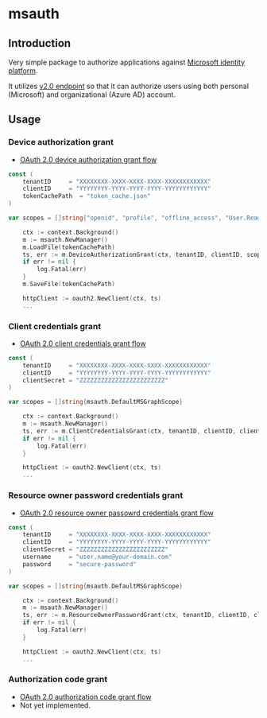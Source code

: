 # msauth

## Introduction

Very simple package to authorize applications against [Microsoft identity platform].

It utilizes [v2.0 endpoint] so that it can authorize users using both personal (Microsoft) and organizational (Azure AD) account.

## Usage

### Device authorization grant

- [OAuth 2.0 device authorization grant flow]

```go
const (
	tenantID     = "XXXXXXXX-XXXX-XXXX-XXXX-XXXXXXXXXXXX"
	clientID     = "YYYYYYYY-YYYY-YYYY-YYYY-YYYYYYYYYYYY"
	tokenCachePath  = "token_cache.json"
)

var scopes = []string{"openid", "profile", "offline_access", "User.Read", "Files.Read"}

	ctx := context.Background()
	m := msauth.NewManager()
	m.LoadFile(tokenCachePath)
	ts, err := m.DeviceAuthorizationGrant(ctx, tenantID, clientID, scopes, nil)
	if err != nil {
		log.Fatal(err)
	}
	m.SaveFile(tokenCachePath)

	httpClient := oauth2.NewClient(ctx, ts)
	...
```

### Client credentials grant

- [OAuth 2.0 client credentials grant flow]

```go
const (
	tenantID     = "XXXXXXXX-XXXX-XXXX-XXXX-XXXXXXXXXXXX"
	clientID     = "YYYYYYYY-YYYY-YYYY-YYYY-YYYYYYYYYYYY"
	clientSecret = "ZZZZZZZZZZZZZZZZZZZZZZZZ"
)

var scopes = []string{msauth.DefaultMSGraphScope}

	ctx := context.Background()
	m := msauth.NewManager()
	ts, err := m.ClientCredentialsGrant(ctx, tenantID, clientID, clientSecret, scopes)
	if err != nil {
		log.Fatal(err)
	}

	httpClient := oauth2.NewClient(ctx, ts)
    ...
```

### Resource owner password credentials grant

- [OAuth 2.0 resource owner passowrd credentials grant flow]

```go
const (
	tenantID     = "XXXXXXXX-XXXX-XXXX-XXXX-XXXXXXXXXXXX"
	clientID     = "YYYYYYYY-YYYY-YYYY-YYYY-YYYYYYYYYYYY"
	clientSecret = "ZZZZZZZZZZZZZZZZZZZZZZZZ"
	username     = "user.name@your-domain.com"
	password     = "secure-password"
)

var scopes = []string{msauth.DefaultMSGraphScope}

	ctx := context.Background()
	m := msauth.NewManager()
	ts, err := m.ResourceOwnerPasswordGrant(ctx, tenantID, clientID, clientSecret, username, password, scopes)
	if err != nil {
		log.Fatal(err)
	}

	httpClient := oauth2.NewClient(ctx, ts)
    ...
```

### Authorization code grant

- [OAuth 2.0 authorization code grant flow]
- Not yet implemented.

[Microsoft identity platform]: https://docs.microsoft.com/en-us/azure/active-directory/develop/
[v2.0 endpoint]: https://docs.microsoft.com/en-us/azure/active-directory/develop/v2-overview
[OAuth 2.0 device authorization grant flow]: https://docs.microsoft.com/en-us/azure/active-directory/develop/v2-oauth2-device-code
[OAuth 2.0 client credentials grant flow]: https://docs.microsoft.com/en-us/azure/active-directory/develop/v2-oauth2-client-creds-grant-flow
[OAuth 2.0 authorization code grant flow]: https://docs.microsoft.com/en-us/azure/active-directory/develop/v2-oauth2-auth-code-flow
[OAuth 2.0 resource owner passowrd credentials grant flow]: https://docs.microsoft.com/en-us/azure/active-directory/develop/v2-oauth-ropc
